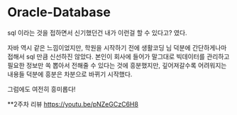# Oracle-Database

sql 이라는 것을 접하면서 신기했던건 내가 이런걸 할 수 있다고? 였다.

자바 역시 같은 느낌이었지만, 학원을 시작하기 전에 생활코딩 님 덕분에 간단하게나마 접해서 sql 만큼 신선하진 않았다.
본인이 회사에 들어가 말그대로 빅데이터를 관리하고 필요한 정보만 쏙 뽑아서 전해줄 수 있다는 것에 흥분했지만,
깊어져갈수록 어려워지는 내용들 덕분에 흥분은 차분으로 바뀌기 시작했다.

그럼에도 여전히 흥미롭다!

**2주차 리뷰
https://youtu.be/pNZeGCzC6H8

